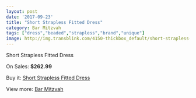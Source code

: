 ```yaml
---
layout: post
date: '2017-09-23'
title: "Short Strapless Fitted Dress"
category: Bar Mitzvah
tags: ["dress","beaded","strapless","brand","unique"]
image: http://img.transblink.com/4150-thickbox_default/short-strapless-fitted-dress.jpg
---
```

Short Strapless Fitted Dress

On Sales: **$262.99**
<a href="https://www.transblink.com/en/bar-mitzvah/1312-short-strapless-fitted-dress.html"><amp-img layout="responsive" width="600" height="600" src="//img.transblink.com/4150-thickbox_default/short-strapless-fitted-dress.jpg" alt="Short Strapless Fitted Dress 0" /></a>
<a href="https://www.transblink.com/en/bar-mitzvah/1312-short-strapless-fitted-dress.html"><amp-img layout="responsive" width="600" height="600" src="//img.transblink.com/4152-thickbox_default/short-strapless-fitted-dress.jpg" alt="Short Strapless Fitted Dress 1" /></a>
<a href="https://www.transblink.com/en/bar-mitzvah/1312-short-strapless-fitted-dress.html"><amp-img layout="responsive" width="600" height="600" src="//img.transblink.com/4151-thickbox_default/short-strapless-fitted-dress.jpg" alt="Short Strapless Fitted Dress 2" /></a>

Buy it: [Short Strapless Fitted Dress](https://www.transblink.com/en/bar-mitzvah/1312-short-strapless-fitted-dress.html "Short Strapless Fitted Dress")

View more: [Bar Mitzvah](https://www.transblink.com/en/2-bar-mitzvah "Bar Mitzvah")